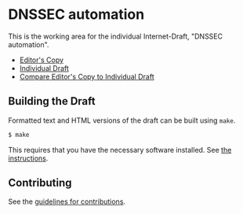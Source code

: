 # DNSSEC automation

This is the working area for the individual Internet-Draft, "DNSSEC automation".

* [Editor's Copy](http://dnssec-provisioning.github.io/draft-wisser-dnssec-automation/)
* [Individual Draft](https://datatracker.ietf.org/doc/draft-wisser-dnssec-automation/)
* [Compare Editor's Copy to Individual Draft](http://dnssec-provisioning.github.io/draft-wisser-dnssec-automation/#go.draft-wisser-dnssec-automation.diff)

## Building the Draft

Formatted text and HTML versions of the draft can be built using `make`.

```sh
$ make
```

This requires that you have the necessary software installed.  See
[the instructions](https://github.com/martinthomson/i-d-template/blob/master/doc/SETUP.md).


## Contributing

See the
[guidelines for contributions](https://github.com/DNSSEC-Provisioning/draft-wisser-dnssec-automation/blob/main/CONTRIBUTING.md).
